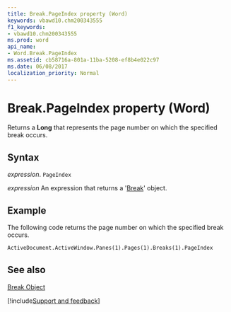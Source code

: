 ```yaml
---
title: Break.PageIndex property (Word)
keywords: vbawd10.chm200343555
f1_keywords:
- vbawd10.chm200343555
ms.prod: word
api_name:
- Word.Break.PageIndex
ms.assetid: cb58716a-801a-11ba-5208-ef8b4e022c97
ms.date: 06/08/2017
localization_priority: Normal
---
```



# Break.PageIndex property (Word)

Returns a  **Long** that represents the page number on which the specified break occurs.


## Syntax

_expression_. `PageIndex`

 _expression_ An expression that returns a '[Break](Word.Break.md)' object.


## Example

The following code returns the page number on which the specified break occurs.


```vb
ActiveDocument.ActiveWindow.Panes(1).Pages(1).Breaks(1).PageIndex
```


## See also


[Break Object](Word.Break.md)

[!include[Support and feedback](~/includes/feedback-boilerplate.md)]